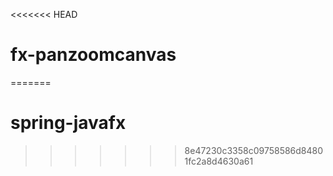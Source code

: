 <<<<<<< HEAD
# fx-panzoomcanvas
=======
# spring-javafx
>>>>>>> 8e47230c3358c09758586d84801fc2a8d4630a61

